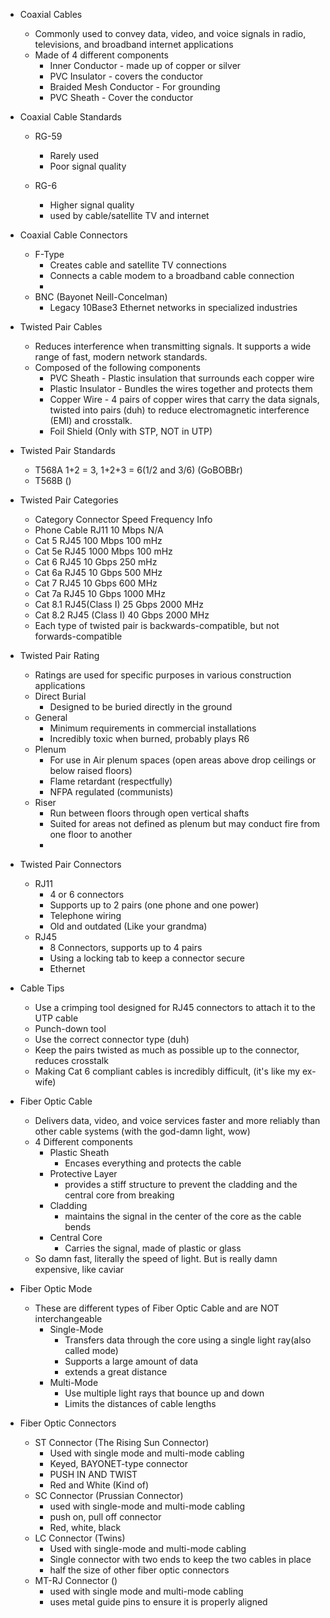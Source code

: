 
- Coaxial Cables
	- Commonly used to convey data, video, and voice signals in radio, televisions, and broadband internet applications 
	- Made of 4 different components
		- Inner Conductor - made up of copper or silver
		- PVC Insulator - covers the conductor 
		- Braided Mesh Conductor - For grounding 
		- PVC Sheath - Cover the conductor 

- Coaxial Cable Standards 
	- RG-59 
		- Rarely used
		- Poor signal quality
	
	- RG-6 
		- Higher signal quality 
		- used by cable/satellite TV and internet 

- Coaxial Cable Connectors 
	- F-Type
		- Creates cable and satellite TV connections 
		- Connects a cable modem to a broadband cable connection 
		- 
	- BNC (Bayonet Neill-Concelman) 
		- Legacy 10Base3 Ethernet networks in specialized industries


- Twisted Pair Cables
	- Reduces interference when transmitting signals. It supports a wide range of fast, modern network standards.
	- Composed of the following components 
		- PVC Sheath - Plastic insulation that surrounds each copper wire 
		- Plastic Insulator - Bundles the wires together and protects them
		- Copper Wire - 4 pairs of copper wires that carry the data signals, twisted into pairs (duh) to reduce electromagnetic interference (EMI) and crosstalk.
		- Foil Shield (Only with STP, NOT in UTP)

- Twisted Pair Standards 
	- T568A 1+2 = 3, 1+2+3 = 6(1/2 and 3/6) (GoBOBBr)
	- T568B ()

- Twisted Pair Categories
	- Category        Connector            Speed          Frequency             Info 
	- Phone Cable       RJ11                10 Mbps           N/A
	- Cat 5                  RJ45               100 Mbps         100 mHz
	- Cat 5e               RJ45                1000 Mbps       100 mHz      
	- Cat 6                 RJ45                 10 Gbps           250 mHz
	- Cat 6a               RJ45                10 Gbps            500 MHz 
	- Cat 7                RJ45                  10 Gbps           600 MHz 
	- Cat 7a              RJ45                   10 Gbps          1000 MHz
	- Cat 8.1             RJ45(Class I)       25 Gbps          2000 MHz 
	- Cat 8.2            RJ45 (Class I)       40 Gbps          2000 MHz 
	- Each type of twisted pair is backwards-compatible, but not forwards-compatible

- Twisted Pair Rating 
	- Ratings are used for specific purposes in various construction applications
	- Direct Burial 
		- Designed to be buried directly in the ground
	- General
		- Minimum requirements in commercial installations
		- Incredibly toxic when burned, probably plays R6
	- Plenum 
		- For use in Air plenum spaces (open areas above drop ceilings or below raised floors)
		- Flame retardant (respectfully)
		- NFPA regulated (communists)
	- Riser 
		- Run between floors through open vertical shafts
		- Suited for areas not defined as plenum but may conduct fire from one floor to another 
		- 

- Twisted Pair Connectors 
	- RJ11 
		- 4 or 6 connectors
		- Supports up to 2 pairs (one phone and one power)
		- Telephone wiring
		- Old and outdated (Like your grandma) 
	- RJ45
		- 8 Connectors, supports up to 4 pairs
		- Using a locking tab to keep a connector secure
		- Ethernet 

- Cable Tips 
	- Use a crimping tool designed for RJ45 connectors to attach it to the UTP cable 
	- Punch-down tool
	- Use the correct connector type (duh)
	- Keep the pairs twisted as much as possible up to the connector, reduces crosstalk
	- Making Cat 6 compliant cables is incredibly difficult, (it's like my ex-wife)


- Fiber Optic Cable 
	- Delivers data, video, and voice services faster and more reliably than other cable systems (with the god-damn light, wow)
	- 4 Different components
		- Plastic Sheath
			- Encases everything and protects the cable
		- Protective Layer
			- provides a stiff structure to prevent the cladding and the central core from breaking 
		- Cladding
			- maintains the signal in the center of the core as the cable bends 
		- Central Core
			- Carries the signal, made of plastic or glass 
	- So damn fast, literally the speed of light. But is really damn expensive, like caviar 

- Fiber Optic Mode
	- These are different types of Fiber Optic Cable and are NOT interchangeable
		- Single-Mode
			- Transfers data through the core using a single light ray(also called mode)
			- Supports a large amount of data
			- extends a great distance 
		- Multi-Mode 
			- Use multiple light rays that bounce up and down
			- Limits the distances of cable lengths 

- Fiber Optic Connectors
	- ST Connector (The Rising Sun Connector)
		- Used with single mode and multi-mode cabling
		- Keyed, BAYONET-type connector
		- PUSH IN AND TWIST
		- Red and White (Kind of)
	- SC Connector (Prussian Connector)
		- used with single-mode and multi-mode cabling
		- push on, pull off connector
		- Red, white, black
	- LC Connector (Twins)
		- Used with single-mode and multi-mode cabling
		- Single connector with two ends to keep the two cables in place
		- half the size of other fiber optic connectors
	- MT-RJ Connector ()
		- used with single mode and multi-mode cabling 
		- uses metal guide pins to ensure it is properly aligned 
